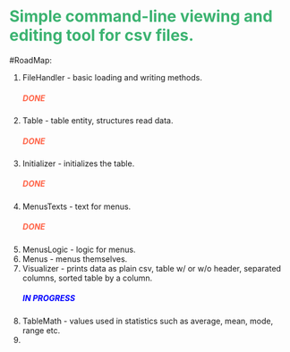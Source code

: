 
# <h1 style="color:MediumSeaGreen;"> Simple command-line viewing and editing tool for csv files.</h5>

#RoadMap: 

1) FileHandler - basic loading and writing methods. <h5 style="color:Tomato;">DONE</h5>
2) Table - table entity, structures read data. <h5 style="color:Tomato;">DONE</h5>
3) Initializer - initializes the table. <h5 style="color:Tomato;">DONE</h5>
4) MenusTexts - text for menus. <h5 style="color:Tomato;">DONE</h5>
5) MenusLogic - logic for menus. 
6) Menus - menus themselves.
7) Visualizer - prints data as plain csv, table w/ or w/o header, separated columns, sorted table by a column. <h5 style="color:Blue;">IN PROGRESS</h5>
8) TableMath - values used in statistics such as average, mean, mode, range etc.
9) 
